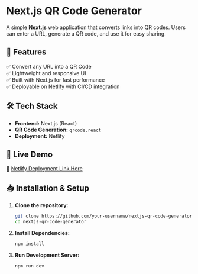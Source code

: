 # Next.js QR Code Generator

A simple **Next.js** web application that converts links into QR codes. Users can enter a URL, generate a QR code, and use it for easy sharing.

## 🚀 Features
✅ Convert any URL into a QR Code  
✅ Lightweight and responsive UI  
✅ Built with Next.js for fast performance  
✅ Deployable on Netlify with CI/CD integration  

## 🛠 Tech Stack
- **Frontend:** Next.js (React)
- **QR Code Generation:** `qrcode.react`
- **Deployment:** Netlify

## 📌 Live Demo
🔗 [Netlify Deployment Link Here](#https://app-qr-generator.netlify.app)

## 📥 Installation & Setup

1. **Clone the repository:**
   ```bash
   git clone https://github.com/your-username/nextjs-qr-code-generator.git
   cd nextjs-qr-code-generator

2. **Install Dependencies:**
   ```bash
   npm install

3. **Run Development Server:**
   ```bash
   npm run dev


